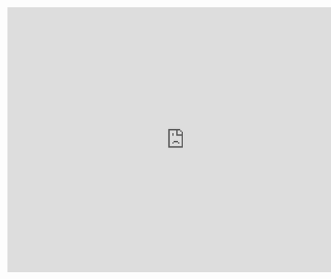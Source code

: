 <div>
    <iframe src="https://discovery.biothings.io/ns/maSMPProfiles/maSMPProfiles:SoftwareRunActionProfile" height="600" width="800" allowfullscreen="" frameborder="0">
    </iframe>
</div>